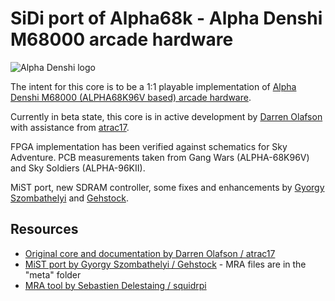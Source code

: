 # SiDi port of Alpha68k - Alpha Denshi M68000 arcade hardware

![Alpha Denshi logo](https://www.chrismcovell.com/images/alphalogoOL2.gif)

The intent for this core is to be a 1:1 playable implementation of [Alpha Denshi M68000 (ALPHA68K96V based) arcade hardware](http://www.system16.com/hardware.php?id=884).

Currently in beta state, this core is in active development by [Darren Olafson](https://twitter.com/Darren__O) with assistance from [atrac17](https://github.com/atrac17).

FPGA implementation has been verified against schematics for Sky Adventure. PCB measurements taken from Gang Wars (ALPHA-68K96V) and Sky Soldiers (ALPHA-96KII).

MiST port, new SDRAM controller, some fixes and enhancements by [Gyorgy Szombathelyi](https://github.com/gyurco) and [Gehstock](https://github.com/Gehstock).

## Resources

- [Original core and documentation by Darren Olafson / atrac17](https://github.com/va7deo/alpha68k)
- [MiST port by Gyorgy Szombathelyi / Gehstock](https://github.com/Gehstock/Mist_FPGA/tree/master/Arcade_MiST/Alpha%20Densi%20M68000%20Hardware) - MRA files are in the "meta" folder
- [MRA tool by Sebastien Delestaing / squidrpi](https://github.com/mist-devel/mra-tools-c/tree/master/release) 
